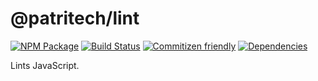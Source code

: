 # @patritech/lint
[![NPM Package](https://img.shields.io/badge/npm-@patritech/lint-brightgreen.svg)](https://www.npmjs.com/package/@patritech/lint)
[![Build Status](https://travis-ci.org/patritech/lint.svg?branch=master)](https://travis-ci.org/patritech/lint)
[![Commitizen friendly](https://img.shields.io/badge/commitizen-friendly-brightgreen.svg)](http://commitizen.github.io/cz-cli/)
[![Dependencies](https://david-dm.org/patritech/lint.svg)](https://david-dm.org/patritech/lint)

Lints JavaScript.
